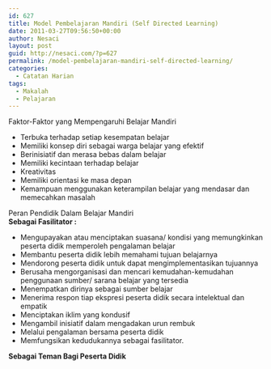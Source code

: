 ```yaml
---
id: 627
title: Model Pembelajaran Mandiri (Self Directed Learning)
date: 2011-03-27T09:56:50+00:00
author: Nesaci
layout: post
guid: http://nesaci.com/?p=627
permalink: /model-pembelajaran-mandiri-self-directed-learning/
categories:
  - Catatan Harian
tags:
  - Makalah
  - Pelajaran
---
```

<p style="text-align: justify;">
  Faktor-Faktor yang Mempengaruhi Belajar Mandiri
</p>

  * Terbuka terhadap setiap kesempatan belajar
  * Memiliki konsep diri sebagai warga belajar yang efektif
  * Berinisiatif dan merasa bebas dalam belajar
  * Memiliki kecintaan terhadap belajar
  * Kreativitas
  * Memiliki orientasi ke masa depan
  * Kemampuan menggunakan keterampilan belajar yang mendasar dan memecahkan masalah

<p style="text-align: justify;">
  Peran Pendidik Dalam Belajar Mandiri<br /> <strong>Sebagai Fasilitator :</strong>
</p>

  * Mengupayakan atau menciptakan suasana/ kondisi yang memungkinkan peserta didik memperoleh pengalaman belajar
  * Membantu peserta didik lebih memahami tujuan belajarnya
  * Mendorong peserta didik untuk dapat mengimplementasikan tujuannya
  * Berusaha mengorganisasi dan mencari kemudahan-kemudahan penggunaan sumber/ sarana belajar yang tersedia
  * Menempatkan dirinya sebagai sumber belajar
  * Menerima respon tiap ekspresi peserta didik secara intelektual dan empatik
  * Menciptakan iklim yang kondusif
  * Mengambil inisiatif dalam mengadakan urun rembuk
  * Melalui pengalaman bersama peserta didik
  * Memfungsikan kedudukannya sebagai fasilitator.

<p style="text-align: justify;">
  <strong>Sebagai Teman Bagi Peserta Didik</strong>
</p>